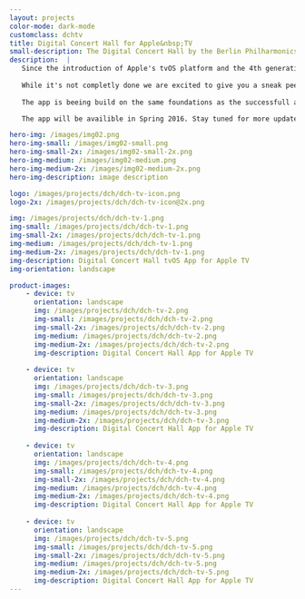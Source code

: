 ```yaml
---
layout: projects
color-mode: dark-mode
customclass: dchtv
title: Digital Concert Hall for Apple&nbsp;TV
small-description: The Digital Concert Hall by the Berlin Philharmonics is the worlds biggest collection of videos of classical concerts.
description:  |
   Since the introduction of Apple's tvOS platform and the 4th generation Apple TV we have been working on bringing the Berlin Philharmonic's [Digital Concert Hall](https://www.digitalconcerthall.com/) to the big screen. 
   
   While it's not completly done we are excited to give you a sneak peek at our first tvOS project.
   
   The app is beeing build on the same foundations as the successfull and highly aclaimed [iOS App](/projects/digital-concert-hall/). Just like it's mobile counterpart the Apple TV app was freshly designed from the ground up to take advantage of the Siri remote and the focus based navigation of tvOS. 

   The app will be availible in Spring 2016. Stay tuned for more updates.

hero-img: /images/img02.png
hero-img-small: /images/img02-small.png
hero-img-small-2x: /images/img02-small-2x.png
hero-img-medium: /images/img02-medium.png
hero-img-medium-2x: /images/img02-medium-2x.png
hero-img-description: image description

logo: /images/projects/dch/dch-tv-icon.png
logo-2x: /images/projects/dch/dch-tv-icon@2x.png

img: /images/projects/dch/dch-tv-1.png
img-small: /images/projects/dch/dch-tv-1.png
img-small-2x: /images/projects/dch/dch-tv-1.png
img-medium: /images/projects/dch/dch-tv-1.png
img-medium-2x: /images/projects/dch/dch-tv-1.png
img-description: Digital Concert Hall tvOS App for Apple TV
img-orientation: landscape

product-images:
    - device: tv
      orientation: landscape
      img: /images/projects/dch/dch-tv-2.png
      img-small: /images/projects/dch/dch-tv-2.png
      img-small-2x: /images/projects/dch/dch-tv-2.png
      img-medium: /images/projects/dch/dch-tv-2.png
      img-medium-2x: /images/projects/dch/dch-tv-2.png
      img-description: Digital Concert Hall App for Apple TV
      
    - device: tv
      orientation: landscape
      img: /images/projects/dch/dch-tv-3.png
      img-small: /images/projects/dch/dch-tv-3.png
      img-small-2x: /images/projects/dch/dch-tv-3.png
      img-medium: /images/projects/dch/dch-tv-3.png
      img-medium-2x: /images/projects/dch/dch-tv-3.png
      img-description: Digital Concert Hall App for Apple TV
      
    - device: tv
      orientation: landscape
      img: /images/projects/dch/dch-tv-4.png
      img-small: /images/projects/dch/dch-tv-4.png
      img-small-2x: /images/projects/dch/dch-tv-4.png
      img-medium: /images/projects/dch/dch-tv-4.png
      img-medium-2x: /images/projects/dch/dch-tv-4.png
      img-description: Digital Concert Hall App for Apple TV            
    
    - device: tv
      orientation: landscape
      img: /images/projects/dch/dch-tv-5.png
      img-small: /images/projects/dch/dch-tv-5.png
      img-small-2x: /images/projects/dch/dch-tv-5.png
      img-medium: /images/projects/dch/dch-tv-5.png
      img-medium-2x: /images/projects/dch/dch-tv-5.png
      img-description: Digital Concert Hall App for Apple TV           
---
```

